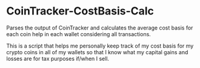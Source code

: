 # CoinTracker-CostBasis-Calc
Parses the output of CoinTracker and calculates the average cost basis for each coin help in each wallet considering all transactions.

This is a script that helps me personally keep track of my cost basis for my crypto coins in all of my wallets so that I know what my capital gains and losses are for tax purposes if/when I sell.
